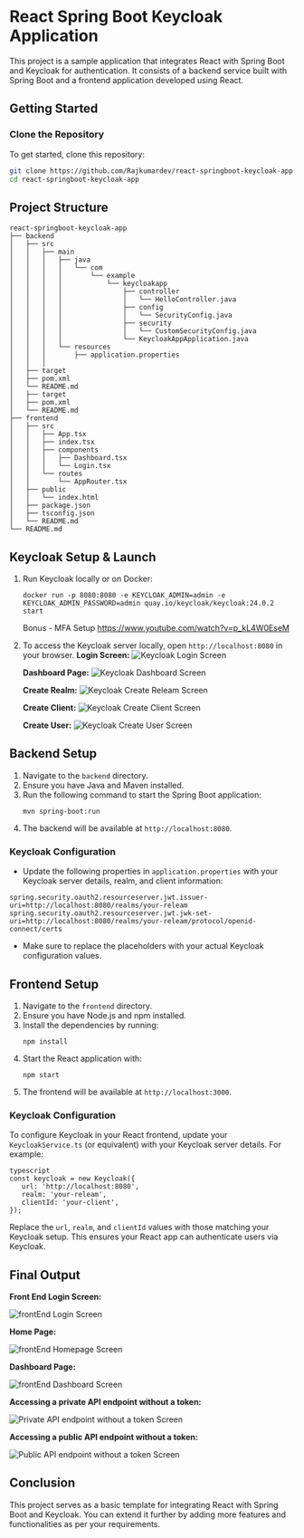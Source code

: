 # React Spring Boot Keycloak Application

This project is a sample application that integrates React with Spring Boot and Keycloak for authentication. It consists of a backend service built with Spring Boot and a frontend application developed using React.
## Getting Started

### Clone the Repository

To get started, clone this repository:

```bash
git clone https://github.com/Rajkumardev/react-springboot-keycloak-app.git
cd react-springboot-keycloak-app
```
## Project Structure

```
react-springboot-keycloak-app
├── backend
│   ├── src
│   │   ├── main
│   │   │   ├── java
│   │   │   │   └── com
│   │   │   │       └── example
│   │   │   │           └── keycloakapp
│   │   │   │               ├── controller
│   │   │   │               │   └── HelloController.java
│   │   │   │               ├── config
│   │   │   │               │   └── SecurityConfig.java
│   │   │   │               ├── security
│   │   │   │               │   └── CustomSecurityConfig.java
│   │   │   │               └── KeycloakAppApplication.java
│   │   │   └── resources
│   │   │       ├── application.properties
│   │   │       
│   ├── target
│   ├── pom.xml
│   └── README.md
│   ├── target
│   ├── pom.xml
│   └── README.md
├── frontend
│   ├── src
│   │   ├── App.tsx
│   │   ├── index.tsx
│   │   ├── components
│   │   │   ├── Dashboard.tsx
│   │   │   └── Login.tsx
│   │   └── routes
│   │       └── AppRouter.tsx
│   ├── public
│   │   └── index.html
│   ├── package.json
│   ├── tsconfig.json
│   └── README.md
└── README.md
```

## Keycloak Setup & Launch
1. Run Keycloak locally or on Docker:
   ```
   docker run -p 8080:8080 -e KEYCLOAK_ADMIN=admin -e KEYCLOAK_ADMIN_PASSWORD=admin quay.io/keycloak/keycloak:24.0.2 start

   ```
   Bonus - MFA Setup
   https://www.youtube.com/watch?v=p_kL4W0EseM
2. To access the Keycloak server locally, open `http://localhost:8080` in your browser.
   **Login Screen:**
   ![Keycloak Login Screen](screenshots/keycloak-login.png)

   **Dashboard Page:**
   ![Keycloak Dashboard Screen](screenshots/keycloak-dashboard.png)

   **Create Realm:**
   ![Keycloak Create Releam Screen](screenshots/keycloak-create-realm.png)

   **Create Client:**
   ![Keycloak Create Client Screen](screenshots/keycloak-client.png)

   **Create User:**
   ![Keycloak Create User Screen](screenshots/keycloak-create-user.png)

## Backend Setup

1. Navigate to the `backend` directory.
2. Ensure you have Java and Maven installed.
3. Run the following command to start the Spring Boot application:
   ```
   mvn spring-boot:run
   ```
4. The backend will be available at `http://localhost:8080`.
### Keycloak Configuration

- Update the following properties in `application.properties` with your Keycloak server details, realm, and client information:

```properties
spring.security.oauth2.resourceserver.jwt.issuer-uri=http://localhost:8080/realms/your-releam
spring.security.oauth2.resourceserver.jwt.jwk-set-uri=http://localhost:8080/realms/your-releam/protocol/openid-connect/certs

```

- Make sure to replace the placeholders with your actual Keycloak configuration values.

## Frontend Setup

1. Navigate to the `frontend` directory.
2. Ensure you have Node.js and npm installed.
3. Install the dependencies by running:
   ```
   npm install
   ```
4. Start the React application with:
   ```
   npm start
   ```
5. The frontend will be available at `http://localhost:3000`.

### Keycloak Configuration
To configure Keycloak in your React frontend, update your `KeycloakService.ts` (or equivalent) with your Keycloak server details. For example:

```
typescript
const keycloak = new Keycloak({
   url: 'http://localhost:8080',
   realm: 'your-releam',
   clientId: 'your-client',
});

```

Replace the `url`, `realm`, and `clientId` values with those matching your Keycloak setup. This ensures your React app can authenticate users via Keycloak.

## Final Output
   **Front End Login Screen:** 

   ![frontEnd Login Screen](screenshots/login.png)

   **Home Page:**  

   ![frontEnd Homepage Screen](screenshots/home-page.png)

   **Dashboard Page:**  

   ![frontEnd Dashboard Screen](screenshots/dashboard.png)

   **Accessing a private API endpoint without a token:**  

   ![Private API endpoint without a token Screen](screenshots/without-token.png)

   **Accessing a public API endpoint without a token:**  

   ![Public API endpoint without a token Screen](screenshots/public-endpoint.png)
## Conclusion

This project serves as a basic template for integrating React with Spring Boot and Keycloak. You can extend it further by adding more features and functionalities as per your requirements.
